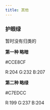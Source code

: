 ```yaml
---
title: 其他
---
```

### 护眼绿
暂时没有归类的

**第一种 略暗**

\#CCE8CF

R:204 G:232 B:207

**第二种 略绿**

\#C7EDCC

R:199 G:237 B:204

